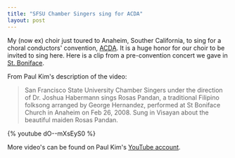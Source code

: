 ```yaml
---
title: "SFSU Chamber Singers sing for ACDA"
layout: post
---
```


My (now ex) choir just toured to Anaheim, Souther California, to sing for
a choral conductors' convention, <a href="http://www.acdaonline.org/">ACDA</a>.
It is a huge honor for our choir to be invited to sing here. Here is a clip
from a pre-convention concert we gave in <a
href="http://www.rc.net/orange/stboniface/">St. Boniface</a>.

From Paul Kim's description of the video:

> San Francisco State University Chamber Singers under the direction of Dr.
> Joshua Habermann sings Rosas Pandan, a traditional Filipino folksong arranged
> by George Hernandez, performed at St Boniface Church in Anaheim on Feb 26,
> 2008. Sung in Visayan about the beautiful maiden Rosas Pandan.

{% youtube dO--mXsEyS0 %}

More video's can be found on Paul Kim's <a href="http://www.youtube.com/user/VideoBuck">YouTube account</a>.
